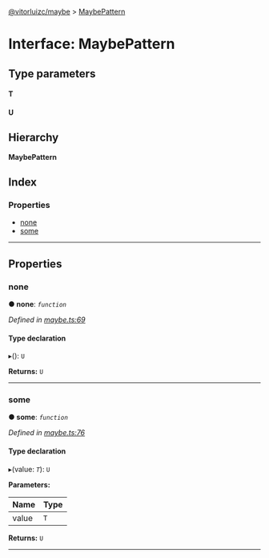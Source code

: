 [@vitorluizc/maybe](../README.md) > [MaybePattern](../interfaces/maybepattern.md)

# Interface: MaybePattern

## Type parameters
#### T 
#### U 
## Hierarchy

**MaybePattern**

## Index

### Properties

* [none](maybepattern.md#none)
* [some](maybepattern.md#some)

---

## Properties

<a id="none"></a>

###  none

**● none**: *`function`*

*Defined in [maybe.ts:69](https://github.com/VitorLuizC/maybe/blob/4e94bc2/src/maybe.ts#L69)*

#### Type declaration
▸(): `U`

**Returns:** `U`

___
<a id="some"></a>

###  some

**● some**: *`function`*

*Defined in [maybe.ts:76](https://github.com/VitorLuizC/maybe/blob/4e94bc2/src/maybe.ts#L76)*

#### Type declaration
▸(value: *`T`*): `U`

**Parameters:**

| Name | Type |
| ------ | ------ |
| value | `T` |

**Returns:** `U`

___

